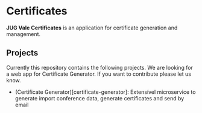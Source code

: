 # Certificates

**JUG Vale Certificates** is an application for certificate generation and management.

## Projects

Currently this repository contains the following projects. We are looking for a web app for Certificate Generator. If you want to contribute please let us know.

* (Certificate Generator)[certificate-generator]: Extensível microservice to generate import conference data, generate certificates and send by email
